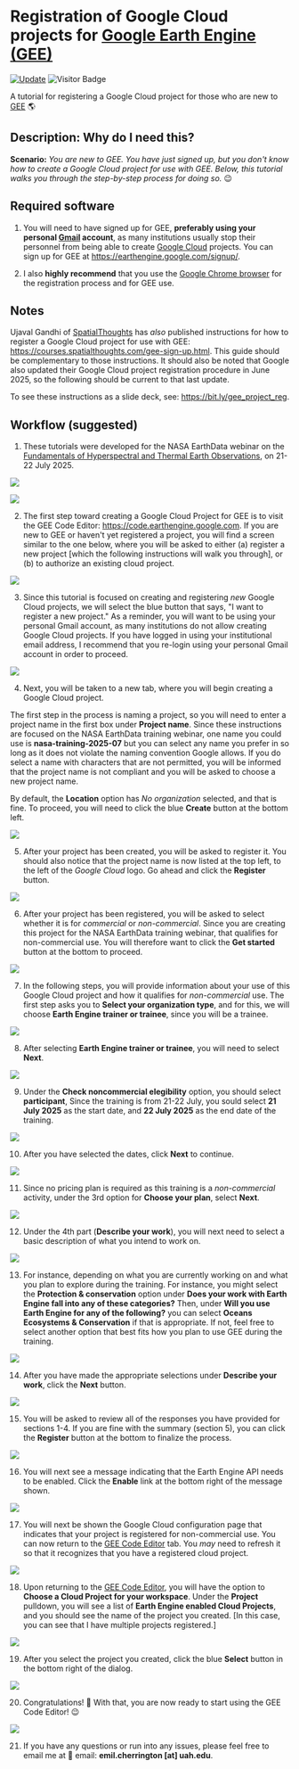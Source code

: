# Registration of Google Cloud projects for [Google Earth Engine (GEE)](https://code.earthengine.google.com/)

[![Update](https://img.shields.io/github/last-commit/bzgeo/pace_oci_toolkit?label=repo%20last%20updated&style=flat-square)](https://github.com/BzGEO/GEE_resources)
![Visitor Badge](https://visitor-badge.laobi.icu/badge?page_id=bzgeo.GEE_resources)

A tutorial for registering a Google Cloud project for those who are new to [GEE](https://code.earthengine.google.com/) 🌎

## Description: Why do I need this?
**Scenario:** *You are new to GEE. You have just signed up, but you don't know how to create a Google Cloud project for use with GEE. Below, this tutorial walks you through the step-by-step process for doing so.* 😉

## Required software

1. You will need to have signed up for GEE, **preferably using your personal [Gmail](https://mail.google.com/mail/u/0/) account**, as many institutions usually stop their personnel from being able to create [Google Cloud](https://cloud.google.com/) projects. You can sign up for GEE at https://earthengine.google.com/signup/.
   
2. I also **highly recommend** that you use the [Google Chrome browser](https://www.google.com/chrome/) for the registration process and for GEE use.

## Notes

Ujaval Gandhi of [SpatialThoughts](https://spatialthoughts.com) has *also* published instructions for how to register a Google Cloud project for use with GEE: https://courses.spatialthoughts.com/gee-sign-up.html. This guide should be complementary to those instructions. It should also be noted that Google also updated their Google Cloud project registration procedure in June 2025, so the following should be current to that last update.

To see these instructions as a slide deck, see: https://bit.ly/gee_project_reg.

## Workflow (suggested)

1. These tutorials were developed for the NASA EarthData webinar on the [Fundamentals of Hyperspectral and Thermal Earth Observations](https://www.earthdata.nasa.gov/events/fundamentals-use-hyperspectral-thermal-nasa-earth-observations), on 21-22 July 2025.

![](https://github.com/BzGEO/GEE_resources/blob/main/tutorials/_graphics/Slide1.PNG)

![](https://github.com/BzGEO/GEE_resources/blob/main/tutorials/_graphics/Slide2.PNG)

2. The first step toward creating a Google Cloud Project for GEE is to visit the GEE Code Editor: https://code.earthengine.google.com. If you are new to GEE or haven't yet registered a project, you will find a screen similar to the one below, where you will be asked to either (a) register a new project [which the following instructions will walk you through], or (b) to authorize an existing cloud project.

![](https://github.com/BzGEO/GEE_resources/blob/main/tutorials/_graphics/Slide3.PNG)

3. Since this tutorial is focused on creating and registering *new* Google Cloud projects, we will select the blue button that says, "I want to register a new project." As a reminder, you will want to be using your personal Gmail account, as many institutions do not allow creating Google Cloud projects. If you have logged in using your institutional email address, I recommend that you re-login using your personal Gmail account in order to proceed.

![](https://github.com/BzGEO/GEE_resources/blob/main/tutorials/_graphics/Slide4.PNG)

4. Next, you will be taken to a new tab, where you will begin creating a Google Cloud project.

The first step in the process is naming a project, so you will need to enter a project name in the first box under **Project name**. Since these instructions are focused on the NASA EarthData training webinar, one name you could use is **nasa-training-2025-07** but you can select any name you prefer in so long as it does not violate the naming convention Google allows. If you do select a name with characters that are not permitted, you will be informed that the project name is not compliant and you will be asked to choose a new project name.

By default, the **Location** option has *No organization* selected, and that is fine. To proceed, you will need to click the blue **Create** button at the bottom left.

![](https://github.com/BzGEO/GEE_resources/blob/main/tutorials/_graphics/Slide5.PNG)

5. After your project has been created, you will be asked to register it. You should also notice that the project name is now listed at the top left, to the left of the *Google Cloud* logo. Go ahead and click the **Register** button.

![](https://github.com/BzGEO/GEE_resources/blob/main/tutorials/_graphics/Slide6.PNG)

6. After your project has been registered, you will be asked to select whether it is for *commercial* or *non-commercial*. Since you are creating this project for the NASA EarthData training webinar, that qualifies for non-commercial use. You will therefore want to click the **Get started** button at the bottom to proceed.

![](https://github.com/BzGEO/GEE_resources/blob/main/tutorials/_graphics/Slide7.PNG)

7. In the following steps, you will provide information about your use of this Google Cloud project and how it qualifies for *non-commercial* use. The first step asks you to **Select your organization type**, and for this, we will choose **Earth Engine trainer or trainee**, since you will be a trainee.

![](https://github.com/BzGEO/GEE_resources/blob/main/tutorials/_graphics/Slide8.PNG)

8. After selecting **Earth Engine trainer or trainee**, you will need to select **Next**.

![](https://github.com/BzGEO/GEE_resources/blob/main/tutorials/_graphics/Slide9.PNG)

9. Under the **Check noncommercial elegibility** option, you should select **participant**, Since the training is from 21-22 July, you sould select **21 July 2025** as the start date, and **22 July 2025** as the end date of the training.

![](https://github.com/BzGEO/GEE_resources/blob/main/tutorials/_graphics/Slide10.PNG)

10. After you have selected the dates, click **Next** to continue.

![](https://github.com/BzGEO/GEE_resources/blob/main/tutorials/_graphics/Slide11.PNG)

11. Since no pricing plan is required as this training is a *non-commercial* activity, under the 3rd option for **Choose your plan**, select **Next**.

![](https://github.com/BzGEO/GEE_resources/blob/main/tutorials/_graphics/Slide12.PNG)

12. Under the 4th part (**Describe your work**), you will next need to select a basic description of what you intend to work on.

![](https://github.com/BzGEO/GEE_resources/blob/main/tutorials/_graphics/Slide13.PNG)

13. For instance, depending on what you are currently working on and what you plan to explore during the training. For instance, you might select the **Protection & conservation** option under **Does your work with Earth Engine fall into any of these categories?** Then, under **Will you use Earth Engine for any of the following?** you can select **Oceans Ecosystems & Conservation** if that is appropriate. If not, feel free to select another option that best fits how you plan to use GEE during the training.

![](https://github.com/BzGEO/GEE_resources/blob/main/tutorials/_graphics/Slide14.PNG)

14. After you have made the appropriate selections under **Describe your work**, click the **Next** button.

![](https://github.com/BzGEO/GEE_resources/blob/main/tutorials/_graphics/Slide15.PNG)

15. You will be asked to review all of the responses you have provided for sections 1-4. If you are fine with the summary (section 5), you can click the **Register** button at the bottom to finalize the process.

![](https://github.com/BzGEO/GEE_resources/blob/main/tutorials/_graphics/Slide16.PNG)

16. You will next see a message indicating that the Earth Engine API needs to be enabled. Click the **Enable** link at the bottom right of the message shown.

![](https://github.com/BzGEO/GEE_resources/blob/main/tutorials/_graphics/Slide17.PNG)

17. You will next be shown the Google Cloud configuration page that indicates that your project is registered for non-commercial use. You can now return to the [GEE Code Editor](https://code.earthengine.google.com) tab. You *may* need to refresh it so that it recognizes that you have a registered cloud project.

![](https://github.com/BzGEO/GEE_resources/blob/main/tutorials/_graphics/Slide18.PNG)

18. Upon returning to the [GEE Code Editor](https://code.earthengine.google.com/), you will have the option to **Choose a Cloud Project for your workspace**. Under the **Project** pulldown, you will see a list of **Earth Engine enabled Cloud Projects**, and you should see the name of the project you created. [In this case, you can see that I have multiple projects registered.]

![](https://github.com/BzGEO/GEE_resources/blob/main/tutorials/_graphics/Slide19.PNG)

19. After you select the project you created, click the blue **Select** button in the bottom right of the dialog.

![](https://github.com/BzGEO/GEE_resources/blob/main/tutorials/_graphics/Slide20.PNG)

20. Congratulations! 🎉 With that, you are now ready to start using the GEE Code Editor! 😉

![](https://github.com/BzGEO/GEE_resources/blob/main/tutorials/_graphics/Slide21.PNG)

21. If you have any questions or run into any issues, please feel free to email me at :envelope_with_arrow: email: **emil.cherrington [at] uah.edu**.
